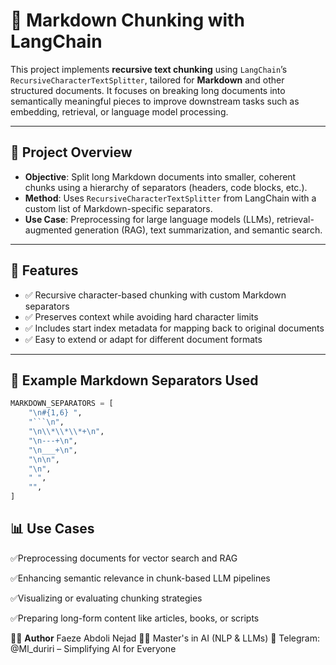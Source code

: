 # 🧩 Markdown Chunking with LangChain

This project implements **recursive text chunking** using `LangChain`’s `RecursiveCharacterTextSplitter`, tailored for **Markdown** and other structured documents. It focuses on breaking long documents into semantically meaningful pieces to improve downstream tasks such as embedding, retrieval, or language model processing.

---

## 📌 Project Overview

- **Objective**: Split long Markdown documents into smaller, coherent chunks using a hierarchy of separators (headers, code blocks, etc.).
- **Method**: Uses `RecursiveCharacterTextSplitter` from LangChain with a custom list of Markdown-specific separators.
- **Use Case**: Preprocessing for large language models (LLMs), retrieval-augmented generation (RAG), text summarization, and semantic search.

---

## 📂 Features

- ✅ Recursive character-based chunking with custom Markdown separators  
- ✅ Preserves context while avoiding hard character limits  
- ✅ Includes start index metadata for mapping back to original documents  
- ✅ Easy to extend or adapt for different document formats  

---

## 🧪 Example Markdown Separators Used

```python
MARKDOWN_SEPARATORS = [
    "\n#{1,6} ",
    "```\n",
    "\n\\*\\*\\*+\n",
    "\n---+\n",
    "\n___+\n",
    "\n\n",
    "\n",
    " ",
    "",
]
```

## 📊 **Use Cases**
✅Preprocessing documents for vector search and RAG

✅Enhancing semantic relevance in chunk-based LLM pipelines

✅Visualizing or evaluating chunking strategies

✅Preparing long-form content like articles, books, or scripts



🙋‍♀️ **Author**
Faeze Abdoli Nejad
👩‍💻 Master's in AI (NLP & LLMs)
📢 Telegram: @Ml_duriri – Simplifying AI for Everyone

